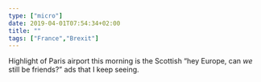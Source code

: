 ```yaml
---
type: ["micro"]
date: 2019-04-01T07:54:34+02:00
title: ""
tags: ["France","Brexit"]
---
```

Highlight of Paris airport this morning is the Scottish “hey Europe, can *we* still be friends?” ads that I keep seeing.
